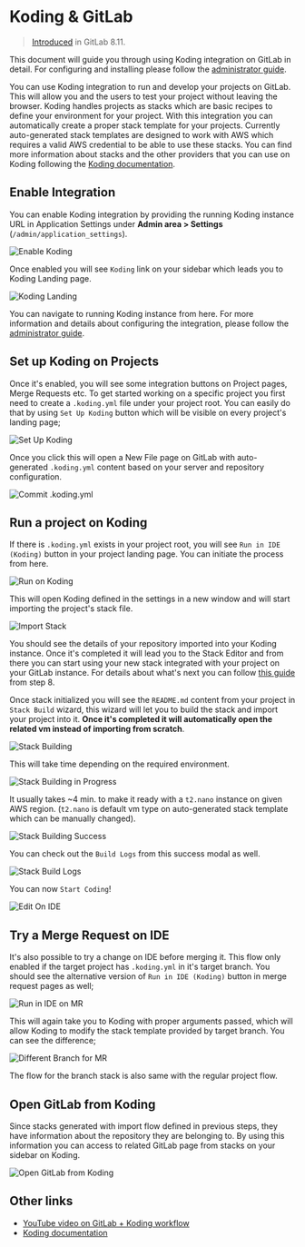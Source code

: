 # Koding & GitLab

> [Introduced][ce-5909] in GitLab 8.11.

This document will guide you through using Koding integration on GitLab in
detail. For configuring and installing please follow the
[administrator guide](../../administration/integration/koding.md).

You can use Koding integration to run and develop your projects on GitLab. This
will allow you and the users to test your project without leaving the browser.
Koding handles projects as stacks which are basic recipes to define your
environment for your project. With this integration you can automatically
create a proper stack template for your projects. Currently auto-generated
stack templates are designed to work with AWS which requires a valid AWS
credential to be able to use these stacks. You can find more information about
stacks and the other providers that you can use on Koding following the
[Koding documentation][koding-docs].

## Enable Integration

You can enable Koding integration by providing the running Koding instance URL
in Application Settings under **Admin area > Settings** (`/admin/application_settings`).

![Enable Koding](img/koding_enable-koding.png)

Once enabled you will see `Koding` link on your sidebar which leads you to
Koding Landing page.

![Koding Landing](img/koding_landing.png)

You can navigate to running Koding instance from here. For more information and
details about configuring the integration, please follow the
[administrator guide](../../administration/integration/koding.md).

## Set up Koding on Projects

Once it's enabled, you will see some integration buttons on Project pages,
Merge Requests etc. To get started working on a specific project you first need
to create a `.koding.yml` file under your project root. You can easily do that
by using `Set Up Koding` button which will be visible on every project's
landing page;

![Set Up Koding](img/koding_set-up-ide.png)

Once you click this will open a New File page on GitLab with auto-generated
`.koding.yml` content based on your server and repository configuration.

![Commit .koding.yml](img/koding_commit-koding.yml.png)


## Run a project on Koding

If there is `.koding.yml` exists in your project root, you will see
`Run in IDE (Koding)` button in your project landing page. You can initiate the
process from here.

![Run on Koding](img/koding_run-in-ide.png)

This will open Koding defined in the settings in a new window and will start
importing the project's stack file.

![Import Stack](img/koding_stack-import.png)

You should see the details of your repository imported into your Koding
instance. Once it's completed it will lead you to the Stack Editor and from
there you can start using your new stack integrated with your project on your
GitLab instance. For details about what's next you can follow
[this guide](https://www.koding.com/docs/creating-an-aws-stack) from step 8.

Once stack initialized you will see the `README.md` content from your project
in `Stack Build` wizard, this wizard will let you to build the stack and import
your project into it. **Once it's completed it will automatically open the
related vm instead of importing from scratch**.

![Stack Building](img/koding_start-build.png)

This will take time depending on the required environment.

![Stack Building in Progress](img/koding_build-in-progress.png)

It usually takes ~4 min. to make it ready with a `t2.nano` instance on given
AWS region. (`t2.nano` is default vm type on auto-generated stack template
which can be manually changed).

![Stack Building Success](img/koding_build-success.png)

You can check out the `Build Logs` from this success modal as well.

![Stack Build Logs](img/koding_build-logs.png)

You can now `Start Coding`!

![Edit On IDE](img/koding_edit-on-ide.png)

## Try a Merge Request on IDE

It's also possible to try a change on IDE before merging it. This flow only
enabled if the target project has `.koding.yml` in it's target branch. You
should see the alternative version of `Run in IDE (Koding)` button in merge
request pages as well;

![Run in IDE on MR](img/koding_run-mr-in-ide.png)

This will again take you to Koding with proper arguments passed, which will
allow Koding to modify the stack template provided by target branch. You can
see the difference;

![Different Branch for MR](img/koding_different-stack-on-mr-try.png)

The flow for the branch stack is also same with the regular project flow.

## Open GitLab from Koding

Since stacks generated with import flow defined in previous steps, they have
information about the repository they are belonging to. By using this
information you can access to related GitLab page from stacks on your sidebar
on Koding.

![Open GitLab from Koding](img/koding_open-gitlab-from-koding.png)

## Other links

- [YouTube video on GitLab + Koding workflow][youtube]
- [Koding documentation][koding-docs]

[ce-5909]: https://gitlab.com/gitlab-org/gitlab-ce/merge_requests/5909
[youtube]: https://youtu.be/3wei5yv_Ye8
[koding-docs]: https://www.koding.com/docs
